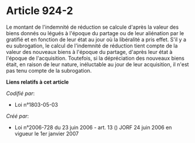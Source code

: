 # Article 924-2

Le montant de l'indemnité de réduction se calcule d'après la valeur des biens donnés ou légués à l'époque du partage ou de
leur aliénation par le gratifié et en fonction de leur état au jour où la libéralité a pris effet. S'il y a eu subrogation,
le calcul de l'indemnité de réduction tient compte de la valeur des nouveaux biens à l'époque du partage, d'après leur état à
l'époque de l'acquisition. Toutefois, si la dépréciation des nouveaux biens était, en raison de leur nature, inéluctable au
jour de leur acquisition, il n'est pas tenu compte de la subrogation.

**Liens relatifs à cet article**

_Codifié par_:

  - Loi n°1803-05-03

_Créé par_:

  - Loi n°2006-728 du 23 juin 2006 - art. 13 () JORF 24 juin 2006 en vigueur le 1er janvier 2007
